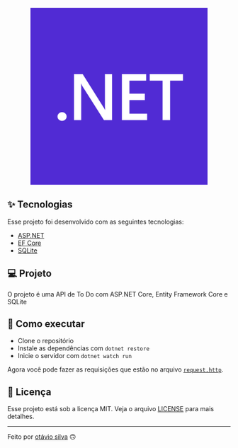 <p align="center"><a href="https://nodejs.org/en" target="_blank"><img src="./.github/dotnet-logo.png" width="400"></a></p>

## ✨ Tecnologias

Esse projeto foi desenvolvido com as seguintes tecnologias:

- [ASP.NET](https://dotnet.microsoft.com/apps/aspnet/)
- [EF Core](https://docs.microsoft.com/en-us/ef/core/)
- [SQLite](https://www.sqlite.org/index.html/)

## 💻 Projeto

O projeto é uma API de To Do com ASP.NET Core, Entity Framework Core e SQLite

## 🚀 Como executar

- Clone o repositório
- Instale as dependências com `dotnet restore`
- Inicie o servidor com `dotnet watch run`

Agora você pode fazer as requisições que estão no arquivo [`request.http`](request.http).

## 📄 Licença

Esse projeto está sob a licença MIT. Veja o arquivo [LICENSE](LICENSE) para mais detalhes.

---

Feito por [otávio silva](https://otaviothor.github.io/) 🙃